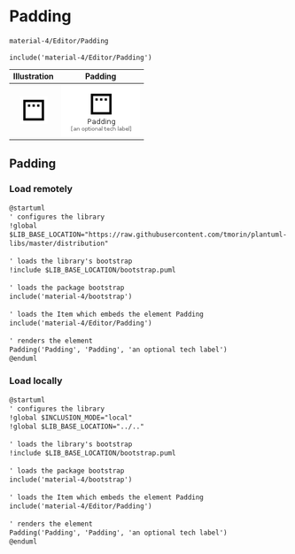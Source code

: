 # Padding


```text
material-4/Editor/Padding
```

```text
include('material-4/Editor/Padding')
```



| Illustration | Padding |
| :---: | :---: |
| ![illustration for Illustration](../../material-4/Editor/Padding.png) | ![illustration for Padding](../../material-4/Editor/Padding.Local.png) |




## Padding

### Load remotely
```plantuml
@startuml
' configures the library
!global $LIB_BASE_LOCATION="https://raw.githubusercontent.com/tmorin/plantuml-libs/master/distribution"

' loads the library's bootstrap
!include $LIB_BASE_LOCATION/bootstrap.puml

' loads the package bootstrap
include('material-4/bootstrap')

' loads the Item which embeds the element Padding
include('material-4/Editor/Padding')

' renders the element
Padding('Padding', 'Padding', 'an optional tech label')
@enduml
```

### Load locally
```plantuml
@startuml
' configures the library
!global $INCLUSION_MODE="local"
!global $LIB_BASE_LOCATION="../.."

' loads the library's bootstrap
!include $LIB_BASE_LOCATION/bootstrap.puml

' loads the package bootstrap
include('material-4/bootstrap')

' loads the Item which embeds the element Padding
include('material-4/Editor/Padding')

' renders the element
Padding('Padding', 'Padding', 'an optional tech label')
@enduml
```

